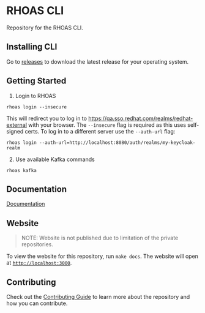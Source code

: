 # RHOAS CLI

Repository for the RHOAS CLI.

## Installing CLI

Go to [releases](https://github.com/bf2fc6cc711aee1a0c2a/cli/releases) to download the latest release for your operating system.

## Getting Started

1. Login to RHOAS

```shell
rhoas login --insecure
```

This will redirect you to log in to https://qa.sso.redhat.com/realms/redhat-external with your browser. The `--insecure` flag is required as this uses self-signed certs. To log in to a different server use the `--auth-url` flag:

```shell
rhoas login --auth-url=http://localhost:8080/auth/realms/my-keycloak-realm
```

2. Use available Kafka commands

```
rhoas kafka
```

## Documentation

[Documentation](./website/docs) 

## Website

> NOTE: Website is not published due to limitation of the private repositories.

To view the website for this repository, run `make docs`. The website will open at [`http://localhost:3000`](http://localhost:3000).

## Contributing

Check out the [Contributing Guide](./CONTRIBUTING.md) to learn more about the repository and how you can contribute.

